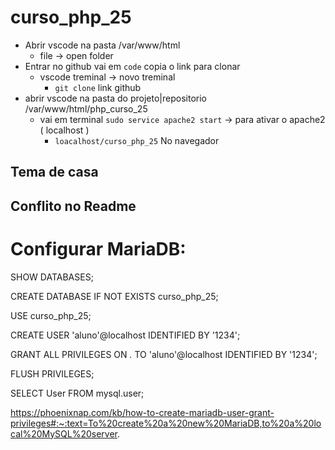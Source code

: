 # curso_php_25
- Abrir vscode na pasta /var/www/html
   - file -> open folder
-  Entrar no github vai em `code` copia o link para clonar
   - vscode treminal -> novo treminal
     - `git clone` link github
- abrir vscode na pasta do projeto|repositorio /var/www/html/php_curso_25
     - vai em terminal `sudo service apache2 start` -> para ativar o apache2 ( localhost )
       - `loacalhost/curso_php_25` No navegador

## Tema de casa  

## Conflito no Readme

# Configurar MariaDB:

SHOW DATABASES;

CREATE DATABASE IF NOT EXISTS curso_php_25;

USE curso_php_25;

CREATE USER 'aluno'@localhost IDENTIFIED BY '1234';

GRANT ALL PRIVILEGES ON *.* TO 'aluno'@localhost IDENTIFIED BY '1234';

FLUSH PRIVILEGES;

SELECT User FROM mysql.user;


https://phoenixnap.com/kb/how-to-create-mariadb-user-grant-privileges#:~:text=To%20create%20a%20new%20MariaDB,to%20a%20local%20MySQL%20server.